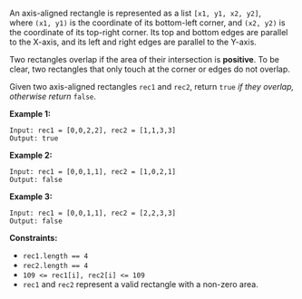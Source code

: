 An axis-aligned rectangle is represented as a list `[x1, y1, x2, y2]`, where `(x1, y1)` is the coordinate of its bottom-left corner, and `(x2, y2)` is the coordinate of its top-right corner. Its top and bottom edges are parallel to the X-axis, and its left and right edges are parallel to the Y-axis.

Two rectangles overlap if the area of their intersection is **positive**. To be clear, two rectangles that only touch at the corner or edges do not overlap.

Given two axis-aligned rectangles `rec1` and `rec2`, return `true` *if they overlap, otherwise return* `false`.

**Example 1:**

```
Input: rec1 = [0,0,2,2], rec2 = [1,1,3,3]
Output: true

```

**Example 2:**

```
Input: rec1 = [0,0,1,1], rec2 = [1,0,2,1]
Output: false

```

**Example 3:**

```
Input: rec1 = [0,0,1,1], rec2 = [2,2,3,3]
Output: false

```

**Constraints:**

- `rec1.length == 4`
- `rec2.length == 4`
- `109 <= rec1[i], rec2[i] <= 109`
- `rec1` and `rec2` represent a valid rectangle with a non-zero area.